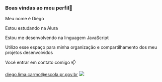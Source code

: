 ### Boas vindas ao meu perfil🥇
   
Meu nome é Diego

Estou estudando na Alura

Estou me desenvolvendo na linguagem JavaScript

Utilizo esse espaço para minha organização e compartilhamento dos meu projetos desenvolvidos

Você entrar em contato comigo 📫

diego.lima.carmo@escola.pr.gov.br
![](https://media.tenor.com/YhQomAKcp94AAAAd/cat-yawning-cat-yawn.gif)

